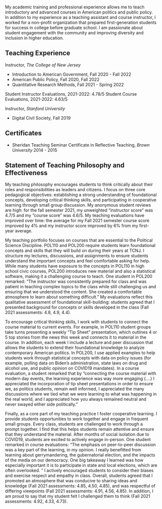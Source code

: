 
My academic training and professional experience allows me to teach introductory and advanced courses in American politics and public policy. In addition to my experience as a teaching assistant and course instructor, I worked for a non-profit organization that prepared first-generation students for success in college before graduate school. I am passionate about student engagement with the community and improving diversity and inclusion in higher education. 

## Teaching Experience
Instructor, *The College of New Jersey*
- Introduction to American Government, Fall 2020 - Fall 2022
- American Public Policy, Fall 2020, Fall 2022
- Quantitative Research Methods, Fall 2021 - Spring 2022

Student Instructor Evaluations, 2021-2022: 4.78/5
Student Course Evaluations, 2021-2022: 4.63/5 

Instructor, *Stanford University*
- Digital Civil Society, Fall 2019



## Certificates
- Sheridan Teaching Seminar Certificate in Reflective Teaching,  *Brown University* 2014 - 2015


## Statement of Teaching Philosophy and Effectiveness

My teaching philosophy encourages students to think critically about their roles and responsibilities as leaders and citizens. I focus on three core pedagogical objectives: establishing a strong understanding of foundational concepts, developing critical thinking skills, and participating in cooperative learning through small group discussion. My anonymous student reviews are high: for the fall semester 2021, my unweighted “instructor score” was 4.7/5 and my “course score” was 4.6/5. My teaching evaluations have improved over time: the average for my Fall 2021 semester course score improved by 4% and my instructor score improved by 6% from my first-year average.

My teaching portfolio focuses on courses that are essential to the Political Science Discipline. POL110 and POL200 require students learn foundational concepts and skills that they will build on during their years at TCNJ. I structure my lectures, discussions, and assignments to ensure students understand the important concepts and feel comfortable asking for help. While many students have exposure to the concepts in POL110 in high school civic courses, POL200 introduces new material and also a statistical software, making it a challenging course to teach. One student in POL200 remarked: “The instructor was consistently prepared for class and was patient in teaching complex topics to the class while still challenging us and ensuring that we understood the content. She created a comfortable atmosphere to learn about something difficult.”   My evaluations reflect this qualitative assessment of foundational skill-building: students agreed that I presented background for concepts or skills developed in the class (Fall 2021 assessments: 4.8, 4.9, 4.4).

To encourage critical thinking skills, I work with students to connect the course material to current events. For example, in POL110 student groups take turns presenting a weekly “Tip Sheet” presentation, which outlines 4 or 5 top stories from the news this week and connects it to material in the course. In addition, each week I include a lecture and peer discussion that allows the students to extend their foundational knowledge to analyze contemporary American politics. In POL200, I use applied examples to help students work through statistical concepts with data on policy issues (for example, polling data on Biden’s administration, state laws on drug and alcohol use, and public opinion on COVID19 mandates).  In a course evaluation, a student remarked that by “connecting the course material with modern day events, the learning experience was way more engaging (….) I appreciated the incorporation of tip sheet presentations in order to ensure we, as politics students, remain well informed, I appreciated the many discussions where we tied what we were learning to what was happening in the real world, and I appreciated how you always remained neutral and never swayed either side politically.” 

Finally, as a core part of my teaching practice I foster cooperative learning. I provide students opportunities to work together and engage in frequent small groups. Every class, students are challenged to work through a prompt together. I find that this helps students remain attentive and ensure that they understand the material.  After months of social isolation due to COVID19, students are excited to actively engage in-person. One student remarked in course evaluations: “The emphasis on peer-to-peer discussion was a key part of the learning, in my opinion. I really benefitted from learning about gerrymandering, the gubernatorial election, and the impacts of the media on our democracy. One big takeaway I learned was how especially important it is to participate in state and local elections, which are often overlooked. ”   I actively encouraged students to consider their biases and exercise respect and empathy in class. Overall, students agreed that I promoted an atmosphere that was conducive to sharing ideas and knowledge (Fall 2021 assessments: 4.85, 4.50, 4.85), and was respectful of differing viewpoints (Fall 2021 assessments: 4.91, 4.56, 4.85). In addition, I am proud to say that my student felt I challenged them to think (Fall 2021 assessments: 4.92, 4.33, 4.73).


